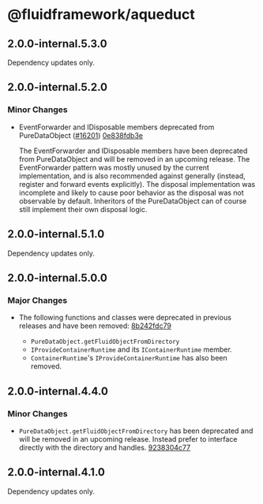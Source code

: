 # @fluidframework/aqueduct

## 2.0.0-internal.5.3.0

Dependency updates only.

## 2.0.0-internal.5.2.0

### Minor Changes

-   EventForwarder and IDisposable members deprecated from PureDataObject ([#16201](https://github.com/microsoft/FluidFramework/issues/16201)) [0e838fdb3e](https://github.com/microsoft/FluidFramework/commits/0e838fdb3e8187481f41c4116a67458c2a1658d5)

    The EventForwarder and IDisposable members have been deprecated from PureDataObject and will be removed in an upcoming release. The EventForwarder pattern was mostly unused by the current implementation, and is also recommended against generally (instead, register and forward events explicitly). The disposal implementation was incomplete and likely to cause poor behavior as the disposal was not observable by default. Inheritors of the PureDataObject can of course still implement their own disposal logic.

## 2.0.0-internal.5.1.0

Dependency updates only.

## 2.0.0-internal.5.0.0

### Major Changes

-   The following functions and classes were deprecated in previous releases and have been removed: [8b242fdc79](https://github.com/microsoft/FluidFramework/commits/8b242fdc796714cf1da9ad3f90d02efb122af0c2)

    -   `PureDataObject.getFluidObjectFromDirectory`
    -   `IProvideContainerRuntime` and its `IContainerRuntime` member.
    -   `ContainerRuntime`'s `IProvideContainerRuntime` has also been removed.

## 2.0.0-internal.4.4.0

### Minor Changes

-   `PureDataObject.getFluidObjectFromDirectory` has been deprecated and will be removed in an upcoming release. Instead prefer to interface directly with the directory and handles. [9238304c77](https://github.com/microsoft/FluidFramework/commits/9238304c772d447225f6f86417033ca8004c0edd)

## 2.0.0-internal.4.1.0

Dependency updates only.

